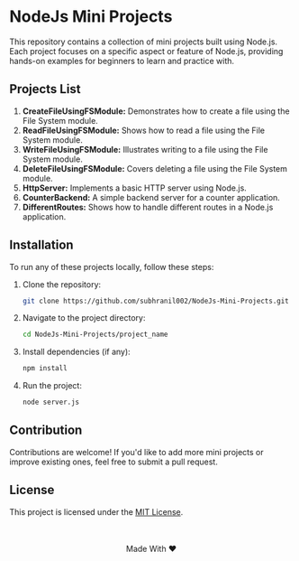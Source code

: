 # NodeJs Mini Projects

This repository contains a collection of mini projects built using Node.js. Each project focuses on a specific aspect or feature of Node.js, providing hands-on examples for beginners to learn and practice with.

## Projects List

1. **CreateFileUsingFSModule:** Demonstrates how to create a file using the File System module.
2. **ReadFileUsingFSModule:** Shows how to read a file using the File System module.
3. **WriteFileUsingFSModule:** Illustrates writing to a file using the File System module.
4. **DeleteFileUsingFSModule:** Covers deleting a file using the File System module.
5. **HttpServer:** Implements a basic HTTP server using Node.js.
6. **CounterBackend:** A simple backend server for a counter application.
7. **DifferentRoutes:** Shows how to handle different routes in a Node.js application.

## Installation

To run any of these projects locally, follow these steps:

1. Clone the repository:

   ```bash
   git clone https://github.com/subhranil002/NodeJs-Mini-Projects.git
   ```

2. Navigate to the project directory:

   ```bash
   cd NodeJs-Mini-Projects/project_name
   ```

3. Install dependencies (if any):

   ```bash
   npm install
   ```

4. Run the project:

   ```bash
   node server.js
   ```

## Contribution

Contributions are welcome! If you'd like to add more mini projects or improve existing ones, feel free to submit a pull request.

## License

This project is licensed under the [MIT License](https://github.com/subhranil002/NodeJs-Mini-Projects?tab=MIT-1-ov-file).
<br/><br/><br/>
<p align="center">Made With ❤️</p>

